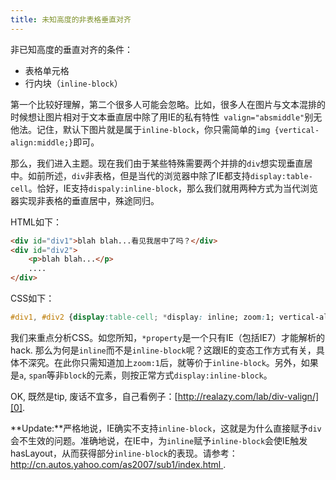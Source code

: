 ```yaml
---
title: 未知高度的非表格垂直对齐
---
```

非已知高度的垂直对齐的条件：

* 表格单元格
* 行内块（`inline-block`）

第一个比较好理解，第二个很多人可能会忽略。比如，很多人在图片与文本混排的时候想让图片相对于文本垂直居中除了用IE的私有特性` valign="absmiddle"`别无他法。记住，默认下图片就是属于`inline-block`，你只需简单的`img {vertical-align:middle;}`即可。

那么，我们进入主题。现在我们由于某些特殊需要两个并排的`div`想实现垂直居中。如前所述，`div`非表格，但是当代的浏览器中除了IE都支持`display:table-cell`。恰好，IE支持`dispaly:inline-block`，那么我们就用两种方式为当代浏览器实现非表格的垂直居中，殊途同归。

HTML如下：

```html
<div id="div1">blah blah...看见我居中了吗？</div>
<div id="div2">
    <p>blah blah...</p>
    ....
</div>
```

CSS如下：

```css
#div1, #div2 {display:table-cell; *display: inline; zoom:1; vertical-align:middle;}
```

我们来重点分析CSS。如您所知，`*property`是一个只有IE（包括IE7）才能解析的hack. 那么为何是`inline`而不是`inline-block`呢？这跟IE的变态工作方式有关，具体不深究。在此你只需知道加上`zoom:1`后，就等价于`inline-block`。另外，如果是`a`, `span`等非`block`的元素，则按正常方式`display:inline-block`。

OK, 既然是tip, 废话不宜多，自己看例子：[http://realazy.com/lab/div-valign/][0].

**Update:**严格地说，IE确实不支持`inline-block`，这就是为什么直接赋予`div`会不生效的问题。准确地说，在IE中，为`inline`赋予`inline-block`会使IE触发hasLayout，从而获得部分`inline-block`的表现。请参考：[http://cn.autos.yahoo.com/as2007/sub1/index.html ][1].

[0]: http://realazy.com/lab/div-valign/
[1]: http://cn.autos.yahoo.com/as2007/sub1/index.html
